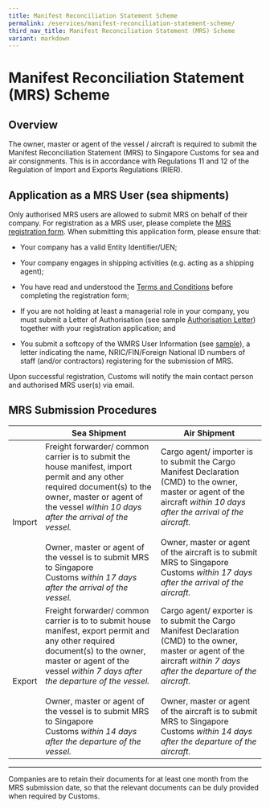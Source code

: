 ```yaml
---
title: Manifest Reconciliation Statement Scheme
permalink: /eservices/manifest-reconciliation-statement-scheme/
third_nav_title: Manifest Reconciliation Statement (MRS) Scheme
variant: markdown
---
```

<h1>Manifest Reconciliation Statement (MRS) Scheme</h1>
<h2>Overview</h2>
<p>The owner, master or agent of the vessel / aircraft is required to submit
the Manifest Reconciliation Statement (MRS) to Singapore Customs for sea
and air consignments. This is in accordance with Regulations 11 and 12
of the Regulation of Import and Exports Regulations (RIER).</p>
<h2>Application as a MRS User (sea shipments)</h2>
<p>Only authorised MRS users are allowed to submit MRS on behalf of their
company. For registration as a MRS user, please complete the <a href="https://go.gov.sg/mrs-registration-form" rel="noopener noreferrer nofollow" target="_blank">MRS registration form</a>.
When submitting this application form, please ensure that:</p>
<ul data-tight="true" class="tight">
<li>
<p>Your company has a valid Entity Identifier/UEN;</p>
</li>
<li>
<p>Your company engages in shipping activities (e.g. acting as a shipping
agent);</p>
</li>
<li>
<p>You have read and understood the <a href="/eservices/manifest-reconciliation-statement-scheme/manifest-reconciliation-statement-scheme-terms-and-conditions" rel="noopener noreferrer nofollow" target="_blank">Terms and Conditions</a> before
completing the registration form;</p>
</li>
<li>
<p>If you are not holding at least a managerial role in your company, you
must submit a Letter of Authorisation (see sample <a href="/files/eservices/mrs_letter_of_authorisation_2019.docx" rel="noopener noreferrer nofollow" target="_blank">Authorisation Letter</a>)
together with your registration application; and</p>
</li>
<li>
<p>You submit a softcopy of the WMRS User Information (see <a href="/files/eservices/sample-letter.docx" rel="noopener noreferrer nofollow" target="_blank">sample</a>),
a letter indicating the name, NRIC/FIN/Foreign National ID numbers of staff
(and/or contractors) registering for the submission of MRS.</p>
</li>
</ul>
<p>Upon successful registration, Customs will notify the main contact person
and authorised MRS user(s) via email.</p>
<h2>MRS Submission Procedures</h2>


|  | Sea Shipment | Air Shipment |
| -------- | -------- | -------- |
| Import     | Freight forwarder/ common carrier is to submit the house manifest, import permit and any other required document(s) to the owner, master or agent of the vessel&nbsp;_within 10 days after the arrival of the vessel._  <br><br>Owner, master or agent of the vessel is to submit MRS to Singapore Customs&nbsp;_within 17 days after the arrival of the vessel._     | Cargo agent/ importer is to submit the Cargo Manifest Declaration (CMD) to the owner, master or agent of the aircraft&nbsp;_within 10 days after the arrival of the aircraft._  <br><br>Owner, master or agent of the aircraft is to submit MRS to Singapore Customs&nbsp;_within 17 days after the arrival of the aircraft._     |
| Export     | Freight forwarder/ common carrier is to to submit house manifest, export permit and any other required document(s) to the owner, master or agent of the vessel&nbsp;_within 7 days after the departure of the vessel._  <br><br>Owner, master or agent of the vessel is to submit MRS to Singapore Customs&nbsp;_within 14 days after the departure of the vessel._     | Cargo agent/ exporter is to submit the Cargo Manifest Declaration (CMD) to the owner, master or agent of the aircraft&nbsp;_within 7 days after the departure of the aircraft._  <br><br>Owner, master or agent of the aircraft is to submit MRS to Singapore Customs&nbsp;_within 14 days after the departure of the aircraft._  |
<hr>




<p>Companies are to retain their documents for at least one month from the
MRS submission date, so that the relevant documents can be duly provided
when required by Customs.</p>